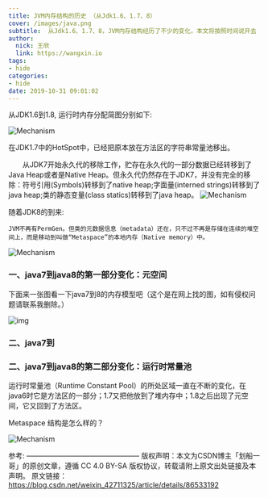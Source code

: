 ```yaml
---
title: JVM内存结构的历史 （从Jdk1.6、1.7、8）
cover: /images/java.png
subtitle:  从Jdk1.6、1.7、8，JVM内存结构经历了不少的变化，本文将按照时间说开去
author: 
  nick: 王欣
  link: https://wangxin.io
tags: 
- hide
categories: 
- hide
date: 2019-10-31 09:01:02      
---
```


从JDK1.6到1.8, 运行时内存分配简图分别如下:

![Mechanism](/images/java1.6.png)

在JDK1.7中的HotSpot中，已经把原本放在方法区的字符串常量池移出。

　　从JDK7开始永久代的移除工作，贮存在永久代的一部分数据已经转移到了Java Heap或者是Native Heap。但永久代仍然存在于JDK7，并没有完全的移除：符号引用(Symbols)转移到了native heap;字面量(interned strings)转移到了java heap;类的静态变量(class statics)转移到了java heap。
![Mechanism](/images/java1.7.png)


随着JDK8的到来:

    JVM不再有PermGen。但类的元数据信息（metadata）还在，只不过不再是存储在连续的堆空间上，而是移动到叫做“Metaspace”的本地内存（Native memory）中。
![Mechanism](/images/java8.png)



### **一、java7到java8的第一部分变化：元空间**

下面来一张图看一下java7到8的内存模型吧（这个是在网上找的图，如有侵权问题请联系我删除。）

![img](https://pic1.zhimg.com/80/v2-d928d79855d4448af061752168967d04_hd.jpg)

### **二、java7到**



### **二、java7到java8的第二部分变化：运行时常量池**

运行时常量池（Runtime Constant Pool）的所处区域一直在不断的变化，在java6时它是方法区的一部分；1.7又把他放到了堆内存中；1.8之后出现了元空间，它又回到了方法区。







Metaspace 结构是怎么样的？

![Mechanism](/images/java8struct.jpeg)




参考:
————————————————
版权声明：本文为CSDN博主「划船一哥」的原创文章，遵循 CC 4.0 BY-SA 版权协议，转载请附上原文出处链接及本声明。
原文链接：https://blog.csdn.net/weixin_42711325/article/details/86533192